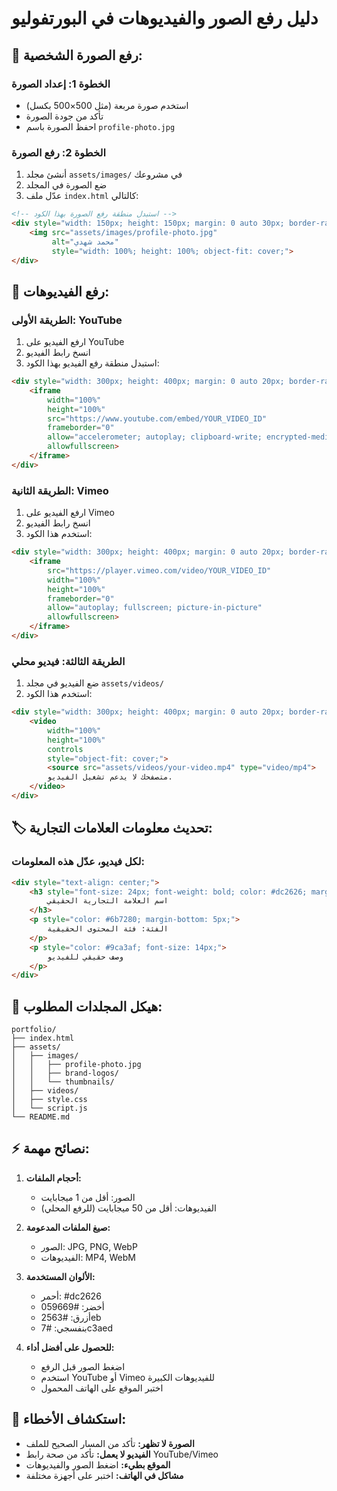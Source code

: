 # دليل رفع الصور والفيديوهات في البورتفوليو

## 📸 **رفع الصورة الشخصية:**

### الخطوة 1: إعداد الصورة
- استخدم صورة مربعة (مثل 500×500 بكسل)
- تأكد من جودة الصورة
- احفظ الصورة باسم `profile-photo.jpg`

### الخطوة 2: رفع الصورة
1. أنشئ مجلد `assets/images/` في مشروعك
2. ضع الصورة في المجلد
3. عدّل ملف `index.html` كالتالي:

```html
<!-- استبدل منطقة رفع الصورة بهذا الكود -->
<div style="width: 150px; height: 150px; margin: 0 auto 30px; border-radius: 50%; overflow: hidden;">
    <img src="assets/images/profile-photo.jpg" 
         alt="محمد شهدي" 
         style="width: 100%; height: 100%; object-fit: cover;">
</div>
```

## 🎥 **رفع الفيديوهات:**

### الطريقة الأولى: YouTube
1. ارفع الفيديو على YouTube
2. انسخ رابط الفيديو
3. استبدل منطقة رفع الفيديو بهذا الكود:

```html
<div style="width: 300px; height: 400px; margin: 0 auto 20px; border-radius: 16px; overflow: hidden;">
    <iframe 
        width="100%" 
        height="100%" 
        src="https://www.youtube.com/embed/YOUR_VIDEO_ID" 
        frameborder="0" 
        allow="accelerometer; autoplay; clipboard-write; encrypted-media; gyroscope; picture-in-picture" 
        allowfullscreen>
    </iframe>
</div>
```

### الطريقة الثانية: Vimeo
1. ارفع الفيديو على Vimeo
2. انسخ رابط الفيديو
3. استخدم هذا الكود:

```html
<div style="width: 300px; height: 400px; margin: 0 auto 20px; border-radius: 16px; overflow: hidden;">
    <iframe 
        src="https://player.vimeo.com/video/YOUR_VIDEO_ID" 
        width="100%" 
        height="100%" 
        frameborder="0" 
        allow="autoplay; fullscreen; picture-in-picture" 
        allowfullscreen>
    </iframe>
</div>
```

### الطريقة الثالثة: فيديو محلي
1. ضع الفيديو في مجلد `assets/videos/`
2. استخدم هذا الكود:

```html
<div style="width: 300px; height: 400px; margin: 0 auto 20px; border-radius: 16px; overflow: hidden;">
    <video 
        width="100%" 
        height="100%" 
        controls 
        style="object-fit: cover;">
        <source src="assets/videos/your-video.mp4" type="video/mp4">
        متصفحك لا يدعم تشغيل الفيديو.
    </video>
</div>
```

## 🏷️ **تحديث معلومات العلامات التجارية:**

### لكل فيديو، عدّل هذه المعلومات:
```html
<div style="text-align: center;">
    <h3 style="font-size: 24px; font-weight: bold; color: #dc2626; margin-bottom: 10px;">
        اسم العلامة التجارية الحقيقي
    </h3>
    <p style="color: #6b7280; margin-bottom: 5px;">
        الفئة: فئة المحتوى الحقيقية
    </p>
    <p style="color: #9ca3af; font-size: 14px;">
        وصف حقيقي للفيديو
    </p>
</div>
```

## 📁 **هيكل المجلدات المطلوب:**

```
portfolio/
├── index.html
├── assets/
│   ├── images/
│   │   ├── profile-photo.jpg
│   │   ├── brand-logos/
│   │   └── thumbnails/
│   ├── videos/
│   ├── style.css
│   └── script.js
└── README.md
```

## ⚡ **نصائح مهمة:**

1. **أحجام الملفات:**
   - الصور: أقل من 1 ميجابايت
   - الفيديوهات: أقل من 50 ميجابايت (للرفع المحلي)

2. **صيغ الملفات المدعومة:**
   - الصور: JPG, PNG, WebP
   - الفيديوهات: MP4, WebM

3. **الألوان المستخدمة:**
   - أحمر: #dc2626
   - أخضر: #059669
   - أزرق: #2563eb
   - بنفسجي: #7c3aed

4. **للحصول على أفضل أداء:**
   - اضغط الصور قبل الرفع
   - استخدم YouTube أو Vimeo للفيديوهات الكبيرة
   - اختبر الموقع على الهاتف المحمول

## 🔧 **استكشاف الأخطاء:**

- **الصورة لا تظهر:** تأكد من المسار الصحيح للملف
- **الفيديو لا يعمل:** تأكد من صحة رابط YouTube/Vimeo
- **الموقع بطيء:** اضغط الصور والفيديوهات
- **مشاكل في الهاتف:** اختبر على أجهزة مختلفة 